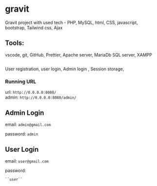 # gravit
Gravit project with used tech - PHP, MySQL, html, CSS, javascript, bootstrap, Tailwind css, Ajax

## Tools: 
vscode, git, GitHub, Prettier, Apache server, MariaDb SQL server, XAMPP

##
User registration, user login, Admin login , Session storage, 

### Running URL 
url: ``http://0.0.0.0:8080/`` 
<br>
admin: ``http://0.0.0.0:8080/admin/``

## Admin Login

email:  ```admin@gmail.com```
<br>

password: ```admin```

## User Login

email:  ```user@gmail.com```
<br>

password: 
```
``user`` 
```
